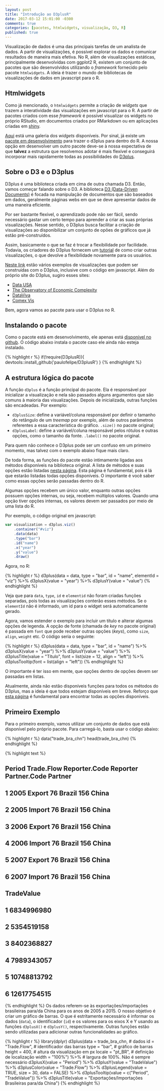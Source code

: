 ```yaml
---
layout: post
title: "Introdução ao D3plusR"
date: 2017-03-12 15:01:00 -0300
comments: true
categories: [pacotes, htmlwidgets, visualização, D3, R]
published: true
---
```

  
  


Visualização de dados é uma das principais tarefas de um analista de dados. A partir de visualizações, é possível explorar os dados e comunicar resultados de maneira mais efetiva. No R, além de visualizações estáticas, principalmente desenvolvidas com ggplot2 R, existem um conjunto de pacotes que são desenvolvidos utilizando o _framework_ fornecido pelo pacote `htmlwidgets`. A ideia é trazer o mundo de bibliotecas de visualizações de dados em javascript para o R.
<!-- More -->

## Htmlwidgets

Como já mencionado, o `htmlwidgets` permite a criação de _widgets_ que trazem a interatividade das visualizações em javascript para o R. A partir de pacotes criados com esse _framework_ é possível visualizar os widgets no próprio RStudio, em documentos criados por RMarkdown ou em aplicações criadas em [shiny](https://shiny.rstudio.com/). 

[Aqui](http://gallery.htmlwidgets.org/) está uma galeria dos _widgets_ disponíveis. Por sinal, já existe um [pacote em desenvolvimento](https://github.com/jpmarindiaz/d3plus) para trazer o d3plus para dentro do R. A nossa opção em desenvolver um outro pacote deve-se à nossa expectativa de que **talvez** a estrutura que resolvemos adotar é mais flexível e conseguirá incorporar mais rapidamente todas as possibilidades do [D3plus](https://d3plus.org/).

## Sobre o D3 e o D3plus

D3plus é uma biblioteca criada em cima de outra chamada D3. Então, vamos começar falando sobre o D3. A biblioteca [D3 (Data-Driven Documents)](https://d3js.org/) é focada na manipulação de documentos que são baseados em dados, geralmente páginas webs em que se deve apresentar dados de uma maneira eficiente.

Por ser bastante flexível, o aprendizado pode não ser fácil, sendo necessário gastar um certo tempo para aprender a criar as suas próprias visualizações. Nesse sentido, o D3plus busca facilitar a criação de visualizações ao disponibilizar um conjunto de opões de gráficos que já estão pré-construídos.

Assim, basicamente o que se faz é trocar a flexibilidade por facilidade. Todavia, os criadores do D3plus fornecem um [tutorial](https://d3plus.org/blog/advanced/2014/09/28/new-visualization-guide/) de como criar outras visualizações, o que devolve a flexibilidade novamente para os usuários.

[Neste link](https://d3plus.org/examples/) estão vários exemplos de visualizações que podem ser construídas com o D3plus, inclusive com o código em javascript. Além do próprio site do D3plus, sugiro esses sites: 

* [Data USA](https://datausa.io/)
* [The Observatory of Economic Complexity](http://atlas.media.mit.edu/en/)
* [DataViva](http://dataviva.info/)
* [Comex Vis](http://www.mdic.gov.br/comercio-exterior/estatisticas-de-comercio-exterior/comex-vis)

Bem, agora vamos ao pacote para usar o D3plus no R.

## Instalando o pacote

Como o pacote está em desenvolvimento, ele apenas está [disponível no github](https://github.com/paulofelipe/D3plusR). O código abaixo instala o pacote caso ele ainda não esteja instalado.


{% highlight r %}
if(!require(D3plusR)){
  devtools::install_github('paulofelipe/D3plusR')
}
{% endhighlight %}

## A estrutura lógica do pacote

A função `d3plus` é a função principal do pacote. Ela é responsável por inicializar a visualização e nela são passados alguns argumentos que são comuns à maioria das visualizações. Depois de inicializada, outras funções são encadeadas. Por exemplo:

* `d3plusSize`: define a variável/coluna responsável por definir o tamanho do retângulo de um _treemap_ por exemplo, além de outros parâmetros referentes a essa característica do gráfico. `.size()` no pacote original;
* `d3plusLabel`: define a variável/coluna responsável pelos rótulos e outras opções, como o tamanho da fonte. `.label()` no pacote original.

Para quem não conhece o D3plus pode ser um confuso em um primeiro momento, mas talvez com o exemplo abaixo fique mais claro.

De toda forma, as funções do pacote estão intimamente ligadas aos métodos disponíveis na biblioteca original. A lista de métodos e suas opções estão listadas [nesta página](https://github.com/alexandersimoes/d3plus/wiki/Visualizations). Esta página é fundamental, pois é lá que estarão listadas todas opções disponíveis. O importante é você saber como essas opções serão passadas dentro do R. 

Algumas opções recebem um único valor, enquanto outras opções possuem opções internas, ou seja, recebem múltiplos valores. Quando uma opção tiver opções internas, os valores devem ser passados por meio de uma lista do R. 

Por exemplo, o código original em javascript:

```js
var visualization = d3plus.viz()
    .container("#viz")
    .data(data)
    .type("bar")
    .id("name")
    .x("year")
    .y("value")
    .draw()
```

Agora, no R:


{% highlight r %}
d3plus(data = data,
       type = "bar",
       id = "name",
       elementId = "viz") %>% 
  d3plusX(value = "year") %>% 
  d3plusY(value = "value")
{% endhighlight %}

Veja que para `data`, `type`, `id` e `elementid` não foram criadas funções separadas, pois todas as visualizações conterão esses métodos. Se o `elementId` não é informado, um id para o widget será automaticamente gerado.

Agora, vamos estender o exemplo para incluir um título e alterar algumas opções de legenda. A opção de fonte (chamada de _key_ no pacote original) é passada em `font` que pode receber outras opções (_keys_), como `size`, `align`, `weight` etc.  O código seria o seguinte:


{% highlight r %}
d3plus(data = data,
       type = "bar",
       id = "name") %>% 
  d3plusX(value = "year") %>% 
  d3plusY(value = "value") %>% 
  d3plusTitle(value = "Título", font = list(size = 12, align = "left")) %>% 
  d3plusTooltip(font = list(align = "left"))
{% endhighlight %}

O importante é ter isso em mente, que opções dentro de opções devem ser passadas em listas.

Atualmente, ainda não estão disponíveis funções para todos os métodos do D3plus, mas a ideia é que todos estejam disponíveis em breve. Reforço que [esta página](https://github.com/alexandersimoes/d3plus/wiki/Visualizations) é fundamental para encontrar todas as opções disponíveis.

## Primeiro Exemplo

Para o primeiro exemplo, vamos utilizar um conjunto de dados que está disponível pelo próprio pacote. Para carregá-lo, basta usar o código abaixo:


{% highlight r %}
data("trade_bra_chn")
head(trade_bra_chn)
{% endhighlight %}



{% highlight text %}
##   Period Trade.Flow Reporter.Code Reporter Partner.Code Partner
## 1   2005     Export            76   Brazil          156   China
## 2   2005     Import            76   Brazil          156   China
## 3   2006     Export            76   Brazil          156   China
## 4   2006     Import            76   Brazil          156   China
## 5   2007     Export            76   Brazil          156   China
## 6   2007     Import            76   Brazil          156   China
##    TradeValue
## 1  6834996980
## 2  5354519158
## 3  8402368827
## 4  7989343057
## 5 10748813792
## 6 12617754515
{% endhighlight %}
Os dados referem-se às exportações/importações brasileiras para/da China para os anos de 2005 a 2015. O nosso objetivo é criar um gráfico de barras. O que é estritamente necessário é informar os dados (`data`), o identificador (`id`) e os valores para os eixos X e Y usando as funções `d3plusX()` e `d3plusY()`, respectivamente. Outras funções estão sendo utilizadas para adicionar outras funcionalidades ao gráfico.


{% highlight r %}
library(dplyr)
d3plus(data = trade_bra_chn, # dados
       id = "Trade.Flow", # identificador das barras
       type = "bar", # gráfico de barras
       height = 400, # altura da visualização em px
       locale = "pt_BR", # definição de localização
       width = "100%") %>% # largura de 100%. Não é sempre necessário 
  d3plusX(value = "Period") %>% 
  d3plusY(value = "TradeValue") %>% 
  d3plusColor(value = "Trade.Flow") %>% 
  d3plusLegend(value = TRUE, size = 30, data = FALSE) %>% 
  d3plusTooltip(value = c("Period", "TradeValue")) %>% 
  d3plusTitle(value = "Exportações/Importações Brasileiras para/da China")
{% endhighlight %}

<!--html_preserve--><div id="htmlwidget-3062063b7d951719aff1" style="width:100%;height:400px;" class="d3plus html-widget"></div>
<script type="application/json" data-for="htmlwidget-3062063b7d951719aff1">{"x":{"data":{"Period":["2005","2005","2006","2006","2007","2007","2008","2008","2009","2009","2010","2010","2011","2011","2012","2012","2013","2013","2014","2014","2015","2015"],"Trade.Flow":["Export","Import","Export","Import","Export","Import","Export","Import","Export","Import","Export","Import","Export","Import","Export","Import","Export","Import","Export","Import","Export","Import"],"Reporter.Code":[76,76,76,76,76,76,76,76,76,76,76,76,76,76,76,76,76,76,76,76,76,76],"Reporter":["Brazil","Brazil","Brazil","Brazil","Brazil","Brazil","Brazil","Brazil","Brazil","Brazil","Brazil","Brazil","Brazil","Brazil","Brazil","Brazil","Brazil","Brazil","Brazil","Brazil","Brazil","Brazil"],"Partner.Code":[156,156,156,156,156,156,156,156,156,156,156,156,156,156,156,156,156,156,156,156,156,156],"Partner":["China","China","China","China","China","China","China","China","China","China","China","China","China","China","China","China","China","China","China","China","China","China"],"TradeValue":[6834996980,5354519158,8402368827,7989343057,10748813792,12617754515,16403038989,20040022368,20190831368,15911144513,30752355631,25535684189,44314595336,32788424507,41227540253,34248497709,46026153046,37302150042,40616107929,37340607027,35607523612,30719405022]},"settings":{"type":"bar","id":["Trade.Flow"],"title":["function (main = NULL, sub = NULL, xlab = NULL, ylab = NULL, ","    line = NA, outer = FALSE, ...) ","{","    main <- as.graphicsAnnot(main)","    sub <- as.graphicsAnnot(sub)","    xlab <- as.graphicsAnnot(xlab)","    ylab <- as.graphicsAnnot(ylab)","    .External.graphics(C_title, main, sub, xlab, ylab, line, ","        outer, ...)","    invisible()","}"],"currency":"US$","number_text":["K","M","M","B","B"],"currency_var":null,"percent_var":null,"locale":"pt_BR","dictionary":{}},"d3plusAxisX":{"value":"Period"},"d3plusAxisY":{"value":"TradeValue"},"d3plusColor":{"value":"Trade.Flow"},"d3plusLegend":{"value":true,"size":30,"data":false},"d3plusTooltip":{"value":["Period","TradeValue"]},"d3plusTitle":{"value":"Exportações/Importações Brasileiras para/da China"}},"evals":[],"jsHooks":[]}</script><!--/html_preserve-->

Perceba que o D3plus automaticamente converte `30.000.000.000` para `30 B`. Para alterar esse comportamento, podemos usar o argumento `number_text` na função `d3plus()`. O usuário deve informar o texto para mil, milhão, milhões, bilhão e bilhões. Além disso, vamos informar o símbolo da moeda e qual variável é monetária:


{% highlight r %}
d3plus(data = trade_bra_chn, # dados
       id = "Trade.Flow", # identificador das barras
       type = "bar", # gráfico de barras
       height = 400, # altura da visualização em px
       locale = "pt_BR", # definição de localização
       width = "100%", # largura de 100%. Não é sempre necessário 
       currency = "US$",
       currency_var = "TradeValue",
       number_text = c("Mil", "Milhão", "Milhões", "Bilhão", "Bilhões")) %>% 
  d3plusX(value = "Period") %>% 
  d3plusY(value = "TradeValue") %>% 
  d3plusColor(value = "Trade.Flow") %>% 
  d3plusLegend(value = TRUE, size = 30, data = FALSE) %>% 
  d3plusTooltip(value = c("Period", "TradeValue")) %>% 
  d3plusTitle(value = "Exportações/Importações Brasileiras para/da China")
{% endhighlight %}

<!--html_preserve--><div id="htmlwidget-f8859a2c93d9d0a05066" style="width:100%;height:400px;" class="d3plus html-widget"></div>
<script type="application/json" data-for="htmlwidget-f8859a2c93d9d0a05066">{"x":{"data":{"Period":["2005","2005","2006","2006","2007","2007","2008","2008","2009","2009","2010","2010","2011","2011","2012","2012","2013","2013","2014","2014","2015","2015"],"Trade.Flow":["Export","Import","Export","Import","Export","Import","Export","Import","Export","Import","Export","Import","Export","Import","Export","Import","Export","Import","Export","Import","Export","Import"],"Reporter.Code":[76,76,76,76,76,76,76,76,76,76,76,76,76,76,76,76,76,76,76,76,76,76],"Reporter":["Brazil","Brazil","Brazil","Brazil","Brazil","Brazil","Brazil","Brazil","Brazil","Brazil","Brazil","Brazil","Brazil","Brazil","Brazil","Brazil","Brazil","Brazil","Brazil","Brazil","Brazil","Brazil"],"Partner.Code":[156,156,156,156,156,156,156,156,156,156,156,156,156,156,156,156,156,156,156,156,156,156],"Partner":["China","China","China","China","China","China","China","China","China","China","China","China","China","China","China","China","China","China","China","China","China","China"],"TradeValue":[6834996980,5354519158,8402368827,7989343057,10748813792,12617754515,16403038989,20040022368,20190831368,15911144513,30752355631,25535684189,44314595336,32788424507,41227540253,34248497709,46026153046,37302150042,40616107929,37340607027,35607523612,30719405022]},"settings":{"type":"bar","id":["Trade.Flow"],"title":["function (main = NULL, sub = NULL, xlab = NULL, ylab = NULL, ","    line = NA, outer = FALSE, ...) ","{","    main <- as.graphicsAnnot(main)","    sub <- as.graphicsAnnot(sub)","    xlab <- as.graphicsAnnot(xlab)","    ylab <- as.graphicsAnnot(ylab)","    .External.graphics(C_title, main, sub, xlab, ylab, line, ","        outer, ...)","    invisible()","}"],"currency":"US$","number_text":["Mil","Milhão","Milhões","Bilhão","Bilhões"],"currency_var":"TradeValue","percent_var":null,"locale":"pt_BR","dictionary":{}},"d3plusAxisX":{"value":"Period"},"d3plusAxisY":{"value":"TradeValue"},"d3plusColor":{"value":"Trade.Flow"},"d3plusLegend":{"value":true,"size":30,"data":false},"d3plusTooltip":{"value":["Period","TradeValue"]},"d3plusTitle":{"value":"Exportações/Importações Brasileiras para/da China"}},"evals":[],"jsHooks":[]}</script><!--/html_preserve-->


## Segundo Exemplo

No segundo exemplo, vamos criar um [_Tree Map_](https://pt.wikipedia.org/wiki/Treemapping) com os destinos das exportações brasileiras por continente e país (hierarquia) no ano de 2015. A profundidade (`d3plusDepth()`) inicial escolhida é continente, que é definida pelo valor `0`. A cor está definida pela região. Além disso, foi alterado o ordenamento da legenda para apresentar primeiro os continentes de "maior tamanho".


{% highlight r %}
data("bra_exp_2015") # dados

d3plus(data = bra_exp_2015,
       type = "tree_map",
       id = c("region", "Partner"),
       width = "100%",
       height = 400) %>% 
  d3plusSize(value = "Trade.Value..US..") %>% 
  d3plusLegend(value = TRUE, order = list(sort = "desc", value = "size")) %>% 
  d3plusColor("region") %>% 
  d3plusDepth(0) %>% 
  d3plusLabels(valign = "top")
{% endhighlight %}

<!--html_preserve--><div id="htmlwidget-ed8ae57f630f397e76cf" style="width:100%;height:400px;" class="d3plus html-widget"></div>
<script type="application/json" data-for="htmlwidget-ed8ae57f630f397e76cf">{"x":{"data":{"Classification":["H4","H4","H4","H4","H4","H4","H4","H4","H4","H4","H4","H4","H4","H4","H4","H4","H4","H4","H4","H4","H4","H4","H4","H4","H4","H4","H4","H4","H4","H4","H4","H4","H4","H4","H4","H4","H4","H4","H4","H4","H4","H4","H4","H4","H4","H4","H4","H4","H4","H4","H4","H4","H4","H4","H4","H4","H4","H4","H4","H4","H4","H4","H4","H4","H4","H4","H4","H4","H4","H4","H4","H4","H4","H4","H4","H4","H4","H4","H4","H4","H4","H4","H4","H4","H4","H4","H4","H4","H4","H4","H4","H4","H4","H4","H4","H4","H4","H4","H4","H4","H4","H4","H4","H4","H4","H4","H4","H4","H4","H4","H4","H4","H4","H4","H4","H4","H4","H4","H4","H4","H4","H4","H4","H4","H4","H4","H4","H4","H4","H4","H4","H4","H4","H4","H4","H4","H4","H4","H4","H4","H4","H4","H4","H4","H4","H4","H4","H4","H4","H4","H4","H4","H4","H4","H4","H4","H4","H4","H4","H4","H4","H4","H4","H4","H4","H4","H4","H4","H4","H4","H4","H4","H4","H4","H4","H4","H4","H4","H4","H4","H4","H4","H4","H4","H4","H4","H4","H4","H4","H4","H4","H4","H4","H4","H4","H4","H4","H4","H4","H4","H4","H4","H4","H4","H4","H4","H4","H4","H4","H4","H4","H4","H4"],"Year":[2015,2015,2015,2015,2015,2015,2015,2015,2015,2015,2015,2015,2015,2015,2015,2015,2015,2015,2015,2015,2015,2015,2015,2015,2015,2015,2015,2015,2015,2015,2015,2015,2015,2015,2015,2015,2015,2015,2015,2015,2015,2015,2015,2015,2015,2015,2015,2015,2015,2015,2015,2015,2015,2015,2015,2015,2015,2015,2015,2015,2015,2015,2015,2015,2015,2015,2015,2015,2015,2015,2015,2015,2015,2015,2015,2015,2015,2015,2015,2015,2015,2015,2015,2015,2015,2015,2015,2015,2015,2015,2015,2015,2015,2015,2015,2015,2015,2015,2015,2015,2015,2015,2015,2015,2015,2015,2015,2015,2015,2015,2015,2015,2015,2015,2015,2015,2015,2015,2015,2015,2015,2015,2015,2015,2015,2015,2015,2015,2015,2015,2015,2015,2015,2015,2015,2015,2015,2015,2015,2015,2015,2015,2015,2015,2015,2015,2015,2015,2015,2015,2015,2015,2015,2015,2015,2015,2015,2015,2015,2015,2015,2015,2015,2015,2015,2015,2015,2015,2015,2015,2015,2015,2015,2015,2015,2015,2015,2015,2015,2015,2015,2015,2015,2015,2015,2015,2015,2015,2015,2015,2015,2015,2015,2015,2015,2015,2015,2015,2015,2015,2015,2015,2015,2015,2015,2015,2015,2015,2015,2015,2015,2015,2015],"Period":[2015,2015,2015,2015,2015,2015,2015,2015,2015,2015,2015,2015,2015,2015,2015,2015,2015,2015,2015,2015,2015,2015,2015,2015,2015,2015,2015,2015,2015,2015,2015,2015,2015,2015,2015,2015,2015,2015,2015,2015,2015,2015,2015,2015,2015,2015,2015,2015,2015,2015,2015,2015,2015,2015,2015,2015,2015,2015,2015,2015,2015,2015,2015,2015,2015,2015,2015,2015,2015,2015,2015,2015,2015,2015,2015,2015,2015,2015,2015,2015,2015,2015,2015,2015,2015,2015,2015,2015,2015,2015,2015,2015,2015,2015,2015,2015,2015,2015,2015,2015,2015,2015,2015,2015,2015,2015,2015,2015,2015,2015,2015,2015,2015,2015,2015,2015,2015,2015,2015,2015,2015,2015,2015,2015,2015,2015,2015,2015,2015,2015,2015,2015,2015,2015,2015,2015,2015,2015,2015,2015,2015,2015,2015,2015,2015,2015,2015,2015,2015,2015,2015,2015,2015,2015,2015,2015,2015,2015,2015,2015,2015,2015,2015,2015,2015,2015,2015,2015,2015,2015,2015,2015,2015,2015,2015,2015,2015,2015,2015,2015,2015,2015,2015,2015,2015,2015,2015,2015,2015,2015,2015,2015,2015,2015,2015,2015,2015,2015,2015,2015,2015,2015,2015,2015,2015,2015,2015,2015,2015,2015,2015,2015,2015],"Period.Desc.":[2015,2015,2015,2015,2015,2015,2015,2015,2015,2015,2015,2015,2015,2015,2015,2015,2015,2015,2015,2015,2015,2015,2015,2015,2015,2015,2015,2015,2015,2015,2015,2015,2015,2015,2015,2015,2015,2015,2015,2015,2015,2015,2015,2015,2015,2015,2015,2015,2015,2015,2015,2015,2015,2015,2015,2015,2015,2015,2015,2015,2015,2015,2015,2015,2015,2015,2015,2015,2015,2015,2015,2015,2015,2015,2015,2015,2015,2015,2015,2015,2015,2015,2015,2015,2015,2015,2015,2015,2015,2015,2015,2015,2015,2015,2015,2015,2015,2015,2015,2015,2015,2015,2015,2015,2015,2015,2015,2015,2015,2015,2015,2015,2015,2015,2015,2015,2015,2015,2015,2015,2015,2015,2015,2015,2015,2015,2015,2015,2015,2015,2015,2015,2015,2015,2015,2015,2015,2015,2015,2015,2015,2015,2015,2015,2015,2015,2015,2015,2015,2015,2015,2015,2015,2015,2015,2015,2015,2015,2015,2015,2015,2015,2015,2015,2015,2015,2015,2015,2015,2015,2015,2015,2015,2015,2015,2015,2015,2015,2015,2015,2015,2015,2015,2015,2015,2015,2015,2015,2015,2015,2015,2015,2015,2015,2015,2015,2015,2015,2015,2015,2015,2015,2015,2015,2015,2015,2015,2015,2015,2015,2015,2015,2015],"Aggregate.Level":[0,0,0,0,0,0,0,0,0,0,0,0,0,0,0,0,0,0,0,0,0,0,0,0,0,0,0,0,0,0,0,0,0,0,0,0,0,0,0,0,0,0,0,0,0,0,0,0,0,0,0,0,0,0,0,0,0,0,0,0,0,0,0,0,0,0,0,0,0,0,0,0,0,0,0,0,0,0,0,0,0,0,0,0,0,0,0,0,0,0,0,0,0,0,0,0,0,0,0,0,0,0,0,0,0,0,0,0,0,0,0,0,0,0,0,0,0,0,0,0,0,0,0,0,0,0,0,0,0,0,0,0,0,0,0,0,0,0,0,0,0,0,0,0,0,0,0,0,0,0,0,0,0,0,0,0,0,0,0,0,0,0,0,0,0,0,0,0,0,0,0,0,0,0,0,0,0,0,0,0,0,0,0,0,0,0,0,0,0,0,0,0,0,0,0,0,0,0,0,0,0,0,0,0,0,0,0,0,0,0,0,0,0],"Is.Leaf.Code":[0,0,0,0,0,0,0,0,0,0,0,0,0,0,0,0,0,0,0,0,0,0,0,0,0,0,0,0,0,0,0,0,0,0,0,0,0,0,0,0,0,0,0,0,0,0,0,0,0,0,0,0,0,0,0,0,0,0,0,0,0,0,0,0,0,0,0,0,0,0,0,0,0,0,0,0,0,0,0,0,0,0,0,0,0,0,0,0,0,0,0,0,0,0,0,0,0,0,0,0,0,0,0,0,0,0,0,0,0,0,0,0,0,0,0,0,0,0,0,0,0,0,0,0,0,0,0,0,0,0,0,0,0,0,0,0,0,0,0,0,0,0,0,0,0,0,0,0,0,0,0,0,0,0,0,0,0,0,0,0,0,0,0,0,0,0,0,0,0,0,0,0,0,0,0,0,0,0,0,0,0,0,0,0,0,0,0,0,0,0,0,0,0,0,0,0,0,0,0,0,0,0,0,0,0,0,0,0,0,0,0,0,0],"Trade.Flow.Code":[2,2,2,2,2,2,2,2,2,2,2,2,2,2,2,2,2,2,2,2,2,2,2,2,2,2,2,2,2,2,2,2,2,2,2,2,2,2,2,2,2,2,2,2,2,2,2,2,2,2,2,2,2,2,2,2,2,2,2,2,2,2,2,2,2,2,2,2,2,2,2,2,2,2,2,2,2,2,2,2,2,2,2,2,2,2,2,2,2,2,2,2,2,2,2,2,2,2,2,2,2,2,2,2,2,2,2,2,2,2,2,2,2,2,2,2,2,2,2,2,2,2,2,2,2,2,2,2,2,2,2,2,2,2,2,2,2,2,2,2,2,2,2,2,2,2,2,2,2,2,2,2,2,2,2,2,2,2,2,2,2,2,2,2,2,2,2,2,2,2,2,2,2,2,2,2,2,2,2,2,2,2,2,2,2,2,2,2,2,2,2,2,2,2,2,2,2,2,2,2,2,2,2,2,2,2,2,2,2,2,2,2,2],"Trade.Flow":["Export","Export","Export","Export","Export","Export","Export","Export","Export","Export","Export","Export","Export","Export","Export","Export","Export","Export","Export","Export","Export","Export","Export","Export","Export","Export","Export","Export","Export","Export","Export","Export","Export","Export","Export","Export","Export","Export","Export","Export","Export","Export","Export","Export","Export","Export","Export","Export","Export","Export","Export","Export","Export","Export","Export","Export","Export","Export","Export","Export","Export","Export","Export","Export","Export","Export","Export","Export","Export","Export","Export","Export","Export","Export","Export","Export","Export","Export","Export","Export","Export","Export","Export","Export","Export","Export","Export","Export","Export","Export","Export","Export","Export","Export","Export","Export","Export","Export","Export","Export","Export","Export","Export","Export","Export","Export","Export","Export","Export","Export","Export","Export","Export","Export","Export","Export","Export","Export","Export","Export","Export","Export","Export","Export","Export","Export","Export","Export","Export","Export","Export","Export","Export","Export","Export","Export","Export","Export","Export","Export","Export","Export","Export","Export","Export","Export","Export","Export","Export","Export","Export","Export","Export","Export","Export","Export","Export","Export","Export","Export","Export","Export","Export","Export","Export","Export","Export","Export","Export","Export","Export","Export","Export","Export","Export","Export","Export","Export","Export","Export","Export","Export","Export","Export","Export","Export","Export","Export","Export","Export","Export","Export","Export","Export","Export","Export","Export","Export","Export","Export","Export","Export","Export","Export","Export","Export","Export","Export","Export","Export","Export","Export","Export"],"Reporter.Code":[76,76,76,76,76,76,76,76,76,76,76,76,76,76,76,76,76,76,76,76,76,76,76,76,76,76,76,76,76,76,76,76,76,76,76,76,76,76,76,76,76,76,76,76,76,76,76,76,76,76,76,76,76,76,76,76,76,76,76,76,76,76,76,76,76,76,76,76,76,76,76,76,76,76,76,76,76,76,76,76,76,76,76,76,76,76,76,76,76,76,76,76,76,76,76,76,76,76,76,76,76,76,76,76,76,76,76,76,76,76,76,76,76,76,76,76,76,76,76,76,76,76,76,76,76,76,76,76,76,76,76,76,76,76,76,76,76,76,76,76,76,76,76,76,76,76,76,76,76,76,76,76,76,76,76,76,76,76,76,76,76,76,76,76,76,76,76,76,76,76,76,76,76,76,76,76,76,76,76,76,76,76,76,76,76,76,76,76,76,76,76,76,76,76,76,76,76,76,76,76,76,76,76,76,76,76,76,76,76,76,76,76,76],"Reporter":["Brazil","Brazil","Brazil","Brazil","Brazil","Brazil","Brazil","Brazil","Brazil","Brazil","Brazil","Brazil","Brazil","Brazil","Brazil","Brazil","Brazil","Brazil","Brazil","Brazil","Brazil","Brazil","Brazil","Brazil","Brazil","Brazil","Brazil","Brazil","Brazil","Brazil","Brazil","Brazil","Brazil","Brazil","Brazil","Brazil","Brazil","Brazil","Brazil","Brazil","Brazil","Brazil","Brazil","Brazil","Brazil","Brazil","Brazil","Brazil","Brazil","Brazil","Brazil","Brazil","Brazil","Brazil","Brazil","Brazil","Brazil","Brazil","Brazil","Brazil","Brazil","Brazil","Brazil","Brazil","Brazil","Brazil","Brazil","Brazil","Brazil","Brazil","Brazil","Brazil","Brazil","Brazil","Brazil","Brazil","Brazil","Brazil","Brazil","Brazil","Brazil","Brazil","Brazil","Brazil","Brazil","Brazil","Brazil","Brazil","Brazil","Brazil","Brazil","Brazil","Brazil","Brazil","Brazil","Brazil","Brazil","Brazil","Brazil","Brazil","Brazil","Brazil","Brazil","Brazil","Brazil","Brazil","Brazil","Brazil","Brazil","Brazil","Brazil","Brazil","Brazil","Brazil","Brazil","Brazil","Brazil","Brazil","Brazil","Brazil","Brazil","Brazil","Brazil","Brazil","Brazil","Brazil","Brazil","Brazil","Brazil","Brazil","Brazil","Brazil","Brazil","Brazil","Brazil","Brazil","Brazil","Brazil","Brazil","Brazil","Brazil","Brazil","Brazil","Brazil","Brazil","Brazil","Brazil","Brazil","Brazil","Brazil","Brazil","Brazil","Brazil","Brazil","Brazil","Brazil","Brazil","Brazil","Brazil","Brazil","Brazil","Brazil","Brazil","Brazil","Brazil","Brazil","Brazil","Brazil","Brazil","Brazil","Brazil","Brazil","Brazil","Brazil","Brazil","Brazil","Brazil","Brazil","Brazil","Brazil","Brazil","Brazil","Brazil","Brazil","Brazil","Brazil","Brazil","Brazil","Brazil","Brazil","Brazil","Brazil","Brazil","Brazil","Brazil","Brazil","Brazil","Brazil","Brazil","Brazil","Brazil","Brazil","Brazil","Brazil","Brazil","Brazil","Brazil","Brazil","Brazil","Brazil","Brazil","Brazil","Brazil"],"Reporter.ISO":["BRA","BRA","BRA","BRA","BRA","BRA","BRA","BRA","BRA","BRA","BRA","BRA","BRA","BRA","BRA","BRA","BRA","BRA","BRA","BRA","BRA","BRA","BRA","BRA","BRA","BRA","BRA","BRA","BRA","BRA","BRA","BRA","BRA","BRA","BRA","BRA","BRA","BRA","BRA","BRA","BRA","BRA","BRA","BRA","BRA","BRA","BRA","BRA","BRA","BRA","BRA","BRA","BRA","BRA","BRA","BRA","BRA","BRA","BRA","BRA","BRA","BRA","BRA","BRA","BRA","BRA","BRA","BRA","BRA","BRA","BRA","BRA","BRA","BRA","BRA","BRA","BRA","BRA","BRA","BRA","BRA","BRA","BRA","BRA","BRA","BRA","BRA","BRA","BRA","BRA","BRA","BRA","BRA","BRA","BRA","BRA","BRA","BRA","BRA","BRA","BRA","BRA","BRA","BRA","BRA","BRA","BRA","BRA","BRA","BRA","BRA","BRA","BRA","BRA","BRA","BRA","BRA","BRA","BRA","BRA","BRA","BRA","BRA","BRA","BRA","BRA","BRA","BRA","BRA","BRA","BRA","BRA","BRA","BRA","BRA","BRA","BRA","BRA","BRA","BRA","BRA","BRA","BRA","BRA","BRA","BRA","BRA","BRA","BRA","BRA","BRA","BRA","BRA","BRA","BRA","BRA","BRA","BRA","BRA","BRA","BRA","BRA","BRA","BRA","BRA","BRA","BRA","BRA","BRA","BRA","BRA","BRA","BRA","BRA","BRA","BRA","BRA","BRA","BRA","BRA","BRA","BRA","BRA","BRA","BRA","BRA","BRA","BRA","BRA","BRA","BRA","BRA","BRA","BRA","BRA","BRA","BRA","BRA","BRA","BRA","BRA","BRA","BRA","BRA","BRA","BRA","BRA","BRA","BRA","BRA","BRA","BRA","BRA"],"Partner.Code":[4,8,12,16,20,24,28,31,32,36,40,44,48,50,51,52,56,60,64,68,70,72,84,90,92,96,100,104,108,112,116,120,124,132,136,140,144,148,152,156,170,174,178,180,184,188,191,192,196,203,204,208,212,214,218,222,226,231,232,233,234,238,242,246,251,258,262,266,268,270,275,276,288,292,296,300,304,308,316,320,324,328,332,340,344,348,352,360,364,368,372,376,381,384,388,392,398,400,404,408,410,414,417,418,422,426,428,430,434,440,442,446,450,454,458,462,466,470,478,480,484,496,498,499,500,504,508,512,516,524,528,531,533,534,540,548,554,558,562,566,570,579,580,583,584,586,591,598,600,604,608,612,616,620,624,626,634,642,643,646,652,654,659,660,662,670,674,678,682,686,688,690,694,699,702,703,704,705,706,710,716,724,728,729,740,748,752,757,760,762,764,768,776,780,784,788,792,795,796,800,804,807,818,826,834,842,854,858,860,862,882,887,894],"Partner":["Afghanistan","Albania","Algeria","American Samoa","Andorra","Angola","Antigua and Barbuda","Azerbaijan","Argentina","Australia","Austria","Bahamas","Bahrain","Bangladesh","Armenia","Barbados","Belgium","Bermuda","Bhutan","Bolivia (Plurinational State of)","Bosnia Herzegovina","Botswana","Belize","Solomon Isds","Br. Virgin Isds","Brunei Darussalam","Bulgaria","Myanmar","Burundi","Belarus","Cambodia","Cameroon","Canada","Cabo Verde","Cayman Isds","Central African Rep.","Sri Lanka","Chad","Chile","China","Colombia","Comoros","Congo","Dem. Rep. of the Congo","Cook Isds","Costa Rica","Croatia","Cuba","Cyprus","Czechia","Benin","Denmark","Dominica","Dominican Rep.","Ecuador","El Salvador","Equatorial Guinea","Ethiopia","Eritrea","Estonia","Faeroe Isds","Falkland Isds (Malvinas)","Fiji","Finland","France","French Polynesia","Djibouti","Gabon","Georgia","Gambia","State of Palestine","Germany","Ghana","Gibraltar","Kiribati","Greece","Greenland","Grenada","Guam","Guatemala","Guinea","Guyana","Haiti","Honduras","China, Hong Kong SAR","Hungary","Iceland","Indonesia","Iran","Iraq","Ireland","Israel","Italy","Côte d'Ivoire","Jamaica","Japan","Kazakhstan","Jordan","Kenya","Dem. People's Rep. of Korea","Rep. of Korea","Kuwait","Kyrgyzstan","Lao People's Dem. Rep.","Lebanon","Lesotho","Latvia","Liberia","Libya","Lithuania","Luxembourg","China, Macao SAR","Madagascar","Malawi","Malaysia","Maldives","Mali","Malta","Mauritania","Mauritius","Mexico","Mongolia","Rep. of Moldova","Montenegro","Montserrat","Morocco","Mozambique","Oman","Namibia","Nepal","Netherlands","Curaçao","Aruba","Saint Maarten","New Caledonia","Vanuatu","New Zealand","Nicaragua","Niger","Nigeria","Niue","Norway","N. Mariana Isds","FS Micronesia","Marshall Isds","Pakistan","Panama","Papua New Guinea","Paraguay","Peru","Philippines","Pitcairn","Poland","Portugal","Guinea-Bissau","Timor-Leste","Qatar","Romania","Russian Federation","Rwanda","Saint Barthélemy","Saint Helena","Saint Kitts and Nevis","Anguilla","Saint Lucia","Saint Vincent and the Grenadines","San Marino","Sao Tome and Principe","Saudi Arabia","Senegal","Serbia","Seychelles","Sierra Leone","India","Singapore","Slovakia","Viet Nam","Slovenia","Somalia","South Africa","Zimbabwe","Spain","South Sudan","Sudan","Suriname","Swaziland","Sweden","Switzerland","Syria","Tajikistan","Thailand","Togo","Tonga","Trinidad and Tobago","United Arab Emirates","Tunisia","Turkey","Turkmenistan","Turks and Caicos Isds","Uganda","Ukraine","TFYR of Macedonia","Egypt","United Kingdom","United Rep. of Tanzania","USA","Burkina Faso","Uruguay","Uzbekistan","Venezuela","Samoa","Yemen","Zambia"],"Partner.ISO":["AFG","ALB","DZA","ASM","AND","AGO","ATG","AZE","ARG","AUS","AUT","BHS","BHR","BGD","ARM","BRB","BEL","BMU","BTN","BOL","BIH","BWA","BLZ","SLB","VGB","BRN","BGR","MMR","BDI","BLR","KHM","CMR","CAN","CPV","CYM","CAF","LKA","TCD","CHL","CHN","COL","COM","COG","COD","COK","CRI","HRV","CUB","CYP","CZE","BEN","DNK","DMA","DOM","ECU","SLV","GNQ","ETH","ERI","EST","FRO","FLK","FJI","FIN","FRA","PYF","DJI","GAB","GEO","GMB","PSE","DEU","GHA","GIB","KIR","GRC","GRL","GRD","GUM","GTM","GIN","GUY","HTI","HND","HKG","HUN","ISL","IDN","IRN","IRQ","IRL","ISR","ITA","CIV","JAM","JPN","KAZ","JOR","KEN","PRK","KOR","KWT","KGZ","LAO","LBN","LSO","LVA","LBR","LBY","LTU","LUX","MAC","MDG","MWI","MYS","MDV","MLI","MLT","MRT","MUS","MEX","MNG","MDA","MNE","MSR","MAR","MOZ","OMN","NAM","NPL","NLD","CUW","ABW","SXM","NCL","VUT","NZL","NIC","NER","NGA","NIU","NOR","MNP","FSM","MHL","PAK","PAN","PNG","PRY","PER","PHL","PCN","POL","PRT","GNB","TLS","QAT","ROU","RUS","RWA","BLM","SHN","KNA","AIA","LCA","VCT","SMR","STP","SAU","SEN","SRB","SYC","SLE","IND","SGP","SVK","VNM","SVN","SOM","ZAF","ZWE","ESP","SSD","SDN","SUR","SWZ","SWE","CHE","SYR","TJK","THA","TGO","TON","TTO","ARE","TUN","TUR","TKM","TCA","UGA","UKR","MKD","EGY","GBR","TZA","USA","BFA","URY","UZB","VEN","WSM","YEM","ZMB"],"X2nd.Partner.Code":[null,null,null,null,null,null,null,null,null,null,null,null,null,null,null,null,null,null,null,null,null,null,null,null,null,null,null,null,null,null,null,null,null,null,null,null,null,null,null,null,null,null,null,null,null,null,null,null,null,null,null,null,null,null,null,null,null,null,null,null,null,null,null,null,null,null,null,null,null,null,null,null,null,null,null,null,null,null,null,null,null,null,null,null,null,null,null,null,null,null,null,null,null,null,null,null,null,null,null,null,null,null,null,null,null,null,null,null,null,null,null,null,null,null,null,null,null,null,null,null,null,null,null,null,null,null,null,null,null,null,null,null,null,null,null,null,null,null,null,null,null,null,null,null,null,null,null,null,null,null,null,null,null,null,null,null,null,null,null,null,null,null,null,null,null,null,null,null,null,null,null,null,null,null,null,null,null,null,null,null,null,null,null,null,null,null,null,null,null,null,null,null,null,null,null,null,null,null,null,null,null,null,null,null,null,null,null,null,null,null,null,null,null],"X2nd.Partner":[null,null,null,null,null,null,null,null,null,null,null,null,null,null,null,null,null,null,null,null,null,null,null,null,null,null,null,null,null,null,null,null,null,null,null,null,null,null,null,null,null,null,null,null,null,null,null,null,null,null,null,null,null,null,null,null,null,null,null,null,null,null,null,null,null,null,null,null,null,null,null,null,null,null,null,null,null,null,null,null,null,null,null,null,null,null,null,null,null,null,null,null,null,null,null,null,null,null,null,null,null,null,null,null,null,null,null,null,null,null,null,null,null,null,null,null,null,null,null,null,null,null,null,null,null,null,null,null,null,null,null,null,null,null,null,null,null,null,null,null,null,null,null,null,null,null,null,null,null,null,null,null,null,null,null,null,null,null,null,null,null,null,null,null,null,null,null,null,null,null,null,null,null,null,null,null,null,null,null,null,null,null,null,null,null,null,null,null,null,null,null,null,null,null,null,null,null,null,null,null,null,null,null,null,null,null,null,null,null,null,null,null,null],"X2nd.Partner.ISO":[null,null,null,null,null,null,null,null,null,null,null,null,null,null,null,null,null,null,null,null,null,null,null,null,null,null,null,null,null,null,null,null,null,null,null,null,null,null,null,null,null,null,null,null,null,null,null,null,null,null,null,null,null,null,null,null,null,null,null,null,null,null,null,null,null,null,null,null,null,null,null,null,null,null,null,null,null,null,null,null,null,null,null,null,null,null,null,null,null,null,null,null,null,null,null,null,null,null,null,null,null,null,null,null,null,null,null,null,null,null,null,null,null,null,null,null,null,null,null,null,null,null,null,null,null,null,null,null,null,null,null,null,null,null,null,null,null,null,null,null,null,null,null,null,null,null,null,null,null,null,null,null,null,null,null,null,null,null,null,null,null,null,null,null,null,null,null,null,null,null,null,null,null,null,null,null,null,null,null,null,null,null,null,null,null,null,null,null,null,null,null,null,null,null,null,null,null,null,null,null,null,null,null,null,null,null,null,null,null,null,null,null,null],"Customs.Proc..Code":[null,null,null,null,null,null,null,null,null,null,null,null,null,null,null,null,null,null,null,null,null,null,null,null,null,null,null,null,null,null,null,null,null,null,null,null,null,null,null,null,null,null,null,null,null,null,null,null,null,null,null,null,null,null,null,null,null,null,null,null,null,null,null,null,null,null,null,null,null,null,null,null,null,null,null,null,null,null,null,null,null,null,null,null,null,null,null,null,null,null,null,null,null,null,null,null,null,null,null,null,null,null,null,null,null,null,null,null,null,null,null,null,null,null,null,null,null,null,null,null,null,null,null,null,null,null,null,null,null,null,null,null,null,null,null,null,null,null,null,null,null,null,null,null,null,null,null,null,null,null,null,null,null,null,null,null,null,null,null,null,null,null,null,null,null,null,null,null,null,null,null,null,null,null,null,null,null,null,null,null,null,null,null,null,null,null,null,null,null,null,null,null,null,null,null,null,null,null,null,null,null,null,null,null,null,null,null,null,null,null,null,null,null],"Customs":[null,null,null,null,null,null,null,null,null,null,null,null,null,null,null,null,null,null,null,null,null,null,null,null,null,null,null,null,null,null,null,null,null,null,null,null,null,null,null,null,null,null,null,null,null,null,null,null,null,null,null,null,null,null,null,null,null,null,null,null,null,null,null,null,null,null,null,null,null,null,null,null,null,null,null,null,null,null,null,null,null,null,null,null,null,null,null,null,null,null,null,null,null,null,null,null,null,null,null,null,null,null,null,null,null,null,null,null,null,null,null,null,null,null,null,null,null,null,null,null,null,null,null,null,null,null,null,null,null,null,null,null,null,null,null,null,null,null,null,null,null,null,null,null,null,null,null,null,null,null,null,null,null,null,null,null,null,null,null,null,null,null,null,null,null,null,null,null,null,null,null,null,null,null,null,null,null,null,null,null,null,null,null,null,null,null,null,null,null,null,null,null,null,null,null,null,null,null,null,null,null,null,null,null,null,null,null,null,null,null,null,null,null],"Mode.of.Transport.Code":[null,null,null,null,null,null,null,null,null,null,null,null,null,null,null,null,null,null,null,null,null,null,null,null,null,null,null,null,null,null,null,null,null,null,null,null,null,null,null,null,null,null,null,null,null,null,null,null,null,null,null,null,null,null,null,null,null,null,null,null,null,null,null,null,null,null,null,null,null,null,null,null,null,null,null,null,null,null,null,null,null,null,null,null,null,null,null,null,null,null,null,null,null,null,null,null,null,null,null,null,null,null,null,null,null,null,null,null,null,null,null,null,null,null,null,null,null,null,null,null,null,null,null,null,null,null,null,null,null,null,null,null,null,null,null,null,null,null,null,null,null,null,null,null,null,null,null,null,null,null,null,null,null,null,null,null,null,null,null,null,null,null,null,null,null,null,null,null,null,null,null,null,null,null,null,null,null,null,null,null,null,null,null,null,null,null,null,null,null,null,null,null,null,null,null,null,null,null,null,null,null,null,null,null,null,null,null,null,null,null,null,null,null],"Mode.of.Transport":[null,null,null,null,null,null,null,null,null,null,null,null,null,null,null,null,null,null,null,null,null,null,null,null,null,null,null,null,null,null,null,null,null,null,null,null,null,null,null,null,null,null,null,null,null,null,null,null,null,null,null,null,null,null,null,null,null,null,null,null,null,null,null,null,null,null,null,null,null,null,null,null,null,null,null,null,null,null,null,null,null,null,null,null,null,null,null,null,null,null,null,null,null,null,null,null,null,null,null,null,null,null,null,null,null,null,null,null,null,null,null,null,null,null,null,null,null,null,null,null,null,null,null,null,null,null,null,null,null,null,null,null,null,null,null,null,null,null,null,null,null,null,null,null,null,null,null,null,null,null,null,null,null,null,null,null,null,null,null,null,null,null,null,null,null,null,null,null,null,null,null,null,null,null,null,null,null,null,null,null,null,null,null,null,null,null,null,null,null,null,null,null,null,null,null,null,null,null,null,null,null,null,null,null,null,null,null,null,null,null,null,null,null],"Commodity.Code":["TOTAL","TOTAL","TOTAL","TOTAL","TOTAL","TOTAL","TOTAL","TOTAL","TOTAL","TOTAL","TOTAL","TOTAL","TOTAL","TOTAL","TOTAL","TOTAL","TOTAL","TOTAL","TOTAL","TOTAL","TOTAL","TOTAL","TOTAL","TOTAL","TOTAL","TOTAL","TOTAL","TOTAL","TOTAL","TOTAL","TOTAL","TOTAL","TOTAL","TOTAL","TOTAL","TOTAL","TOTAL","TOTAL","TOTAL","TOTAL","TOTAL","TOTAL","TOTAL","TOTAL","TOTAL","TOTAL","TOTAL","TOTAL","TOTAL","TOTAL","TOTAL","TOTAL","TOTAL","TOTAL","TOTAL","TOTAL","TOTAL","TOTAL","TOTAL","TOTAL","TOTAL","TOTAL","TOTAL","TOTAL","TOTAL","TOTAL","TOTAL","TOTAL","TOTAL","TOTAL","TOTAL","TOTAL","TOTAL","TOTAL","TOTAL","TOTAL","TOTAL","TOTAL","TOTAL","TOTAL","TOTAL","TOTAL","TOTAL","TOTAL","TOTAL","TOTAL","TOTAL","TOTAL","TOTAL","TOTAL","TOTAL","TOTAL","TOTAL","TOTAL","TOTAL","TOTAL","TOTAL","TOTAL","TOTAL","TOTAL","TOTAL","TOTAL","TOTAL","TOTAL","TOTAL","TOTAL","TOTAL","TOTAL","TOTAL","TOTAL","TOTAL","TOTAL","TOTAL","TOTAL","TOTAL","TOTAL","TOTAL","TOTAL","TOTAL","TOTAL","TOTAL","TOTAL","TOTAL","TOTAL","TOTAL","TOTAL","TOTAL","TOTAL","TOTAL","TOTAL","TOTAL","TOTAL","TOTAL","TOTAL","TOTAL","TOTAL","TOTAL","TOTAL","TOTAL","TOTAL","TOTAL","TOTAL","TOTAL","TOTAL","TOTAL","TOTAL","TOTAL","TOTAL","TOTAL","TOTAL","TOTAL","TOTAL","TOTAL","TOTAL","TOTAL","TOTAL","TOTAL","TOTAL","TOTAL","TOTAL","TOTAL","TOTAL","TOTAL","TOTAL","TOTAL","TOTAL","TOTAL","TOTAL","TOTAL","TOTAL","TOTAL","TOTAL","TOTAL","TOTAL","TOTAL","TOTAL","TOTAL","TOTAL","TOTAL","TOTAL","TOTAL","TOTAL","TOTAL","TOTAL","TOTAL","TOTAL","TOTAL","TOTAL","TOTAL","TOTAL","TOTAL","TOTAL","TOTAL","TOTAL","TOTAL","TOTAL","TOTAL","TOTAL","TOTAL","TOTAL","TOTAL","TOTAL","TOTAL","TOTAL","TOTAL","TOTAL","TOTAL","TOTAL","TOTAL","TOTAL","TOTAL","TOTAL","TOTAL"],"Commodity":["All Commodities","All Commodities","All Commodities","All Commodities","All Commodities","All Commodities","All Commodities","All Commodities","All Commodities","All Commodities","All Commodities","All Commodities","All Commodities","All Commodities","All Commodities","All Commodities","All Commodities","All Commodities","All Commodities","All Commodities","All Commodities","All Commodities","All Commodities","All Commodities","All Commodities","All Commodities","All Commodities","All Commodities","All Commodities","All Commodities","All Commodities","All Commodities","All Commodities","All Commodities","All Commodities","All Commodities","All Commodities","All Commodities","All Commodities","All Commodities","All Commodities","All Commodities","All Commodities","All Commodities","All Commodities","All Commodities","All Commodities","All Commodities","All Commodities","All Commodities","All Commodities","All Commodities","All Commodities","All Commodities","All Commodities","All Commodities","All Commodities","All Commodities","All Commodities","All Commodities","All Commodities","All Commodities","All Commodities","All Commodities","All Commodities","All Commodities","All Commodities","All Commodities","All Commodities","All Commodities","All Commodities","All Commodities","All Commodities","All Commodities","All Commodities","All Commodities","All Commodities","All Commodities","All Commodities","All Commodities","All Commodities","All Commodities","All Commodities","All Commodities","All Commodities","All Commodities","All Commodities","All Commodities","All Commodities","All Commodities","All Commodities","All Commodities","All Commodities","All Commodities","All Commodities","All Commodities","All Commodities","All Commodities","All Commodities","All Commodities","All Commodities","All Commodities","All Commodities","All Commodities","All Commodities","All Commodities","All Commodities","All Commodities","All Commodities","All Commodities","All Commodities","All Commodities","All Commodities","All Commodities","All Commodities","All Commodities","All Commodities","All Commodities","All Commodities","All Commodities","All Commodities","All Commodities","All Commodities","All Commodities","All Commodities","All Commodities","All Commodities","All Commodities","All Commodities","All Commodities","All Commodities","All Commodities","All Commodities","All Commodities","All Commodities","All Commodities","All Commodities","All Commodities","All Commodities","All Commodities","All Commodities","All Commodities","All Commodities","All Commodities","All Commodities","All Commodities","All Commodities","All Commodities","All Commodities","All Commodities","All Commodities","All Commodities","All Commodities","All Commodities","All Commodities","All Commodities","All Commodities","All Commodities","All Commodities","All Commodities","All Commodities","All Commodities","All Commodities","All Commodities","All Commodities","All Commodities","All Commodities","All Commodities","All Commodities","All Commodities","All Commodities","All Commodities","All Commodities","All Commodities","All Commodities","All Commodities","All Commodities","All Commodities","All Commodities","All Commodities","All Commodities","All Commodities","All Commodities","All Commodities","All Commodities","All Commodities","All Commodities","All Commodities","All Commodities","All Commodities","All Commodities","All Commodities","All Commodities","All Commodities","All Commodities","All Commodities","All Commodities","All Commodities","All Commodities","All Commodities","All Commodities","All Commodities","All Commodities","All Commodities","All Commodities","All Commodities","All Commodities","All Commodities","All Commodities","All Commodities","All Commodities","All Commodities","All Commodities"],"Qty.Unit.Code":[1,1,1,1,1,1,1,1,1,1,1,1,1,1,1,1,1,1,1,1,1,1,1,1,1,1,1,1,1,1,1,1,1,1,1,1,1,1,1,1,1,1,1,1,1,1,1,1,1,1,1,1,1,1,1,1,1,1,1,1,1,1,1,1,1,1,1,1,1,1,1,1,1,1,1,1,1,1,1,1,1,1,1,1,1,1,1,1,1,1,1,1,1,1,1,1,1,1,1,1,1,1,1,1,1,1,1,1,1,1,1,1,1,1,1,1,1,1,1,1,1,1,1,1,1,1,1,1,1,1,1,1,1,1,1,1,1,1,1,1,1,1,1,1,1,1,1,1,1,1,1,1,1,1,1,1,1,1,1,1,1,1,1,1,1,1,1,1,1,1,1,1,1,1,1,1,1,1,1,1,1,1,1,1,1,1,1,1,1,1,1,1,1,1,1,1,1,1,1,1,1,1,1,1,1,1,1,1,1,1,1,1,1],"Qty.Unit":["No Quantity","No Quantity","No Quantity","No Quantity","No Quantity","No Quantity","No Quantity","No Quantity","No Quantity","No Quantity","No Quantity","No Quantity","No Quantity","No Quantity","No Quantity","No Quantity","No Quantity","No Quantity","No Quantity","No Quantity","No Quantity","No Quantity","No Quantity","No Quantity","No Quantity","No Quantity","No Quantity","No Quantity","No Quantity","No Quantity","No Quantity","No Quantity","No Quantity","No Quantity","No Quantity","No Quantity","No Quantity","No Quantity","No Quantity","No Quantity","No Quantity","No Quantity","No Quantity","No Quantity","No Quantity","No Quantity","No Quantity","No Quantity","No Quantity","No Quantity","No Quantity","No Quantity","No Quantity","No Quantity","No Quantity","No Quantity","No Quantity","No Quantity","No Quantity","No Quantity","No Quantity","No Quantity","No Quantity","No Quantity","No Quantity","No Quantity","No Quantity","No Quantity","No Quantity","No Quantity","No Quantity","No Quantity","No Quantity","No Quantity","No Quantity","No Quantity","No Quantity","No Quantity","No Quantity","No Quantity","No Quantity","No Quantity","No Quantity","No Quantity","No Quantity","No Quantity","No Quantity","No Quantity","No Quantity","No Quantity","No Quantity","No Quantity","No Quantity","No Quantity","No Quantity","No Quantity","No Quantity","No Quantity","No Quantity","No Quantity","No Quantity","No Quantity","No Quantity","No Quantity","No Quantity","No Quantity","No Quantity","No Quantity","No Quantity","No Quantity","No Quantity","No Quantity","No Quantity","No Quantity","No Quantity","No Quantity","No Quantity","No Quantity","No Quantity","No Quantity","No Quantity","No Quantity","No Quantity","No Quantity","No Quantity","No Quantity","No Quantity","No Quantity","No Quantity","No Quantity","No Quantity","No Quantity","No Quantity","No Quantity","No Quantity","No Quantity","No Quantity","No Quantity","No Quantity","No Quantity","No Quantity","No Quantity","No Quantity","No Quantity","No Quantity","No Quantity","No Quantity","No Quantity","No Quantity","No Quantity","No Quantity","No Quantity","No Quantity","No Quantity","No Quantity","No Quantity","No Quantity","No Quantity","No Quantity","No Quantity","No Quantity","No Quantity","No Quantity","No Quantity","No Quantity","No Quantity","No Quantity","No Quantity","No Quantity","No Quantity","No Quantity","No Quantity","No Quantity","No Quantity","No Quantity","No Quantity","No Quantity","No Quantity","No Quantity","No Quantity","No Quantity","No Quantity","No Quantity","No Quantity","No Quantity","No Quantity","No Quantity","No Quantity","No Quantity","No Quantity","No Quantity","No Quantity","No Quantity","No Quantity","No Quantity","No Quantity","No Quantity","No Quantity","No Quantity","No Quantity","No Quantity","No Quantity","No Quantity","No Quantity","No Quantity","No Quantity","No Quantity","No Quantity","No Quantity","No Quantity","No Quantity","No Quantity","No Quantity"],"Qty":[null,null,null,null,null,null,null,null,null,null,null,null,null,null,null,null,null,null,null,null,null,null,null,null,null,null,null,null,null,null,null,null,null,null,null,null,null,null,null,null,null,null,null,null,null,null,null,null,null,null,null,null,null,null,null,null,null,null,null,null,null,null,null,null,null,null,null,null,null,null,null,null,null,null,null,null,null,null,null,null,null,null,null,null,null,null,null,null,null,null,null,null,null,null,null,null,null,null,null,null,null,null,null,null,null,null,null,null,null,null,null,null,null,null,null,null,null,null,null,null,null,null,null,null,null,null,null,null,null,null,null,null,null,null,null,null,null,null,null,null,null,null,null,null,null,null,null,null,null,null,null,null,null,null,null,null,null,null,null,null,null,null,null,null,null,null,null,null,null,null,null,null,null,null,null,null,null,null,null,null,null,null,null,null,null,null,null,null,null,null,null,null,null,null,null,null,null,null,null,null,null,null,null,null,null,null,null,null,null,null,null,null,null],"Alt.Qty.Unit.Code":[null,null,null,null,null,null,null,null,null,null,null,null,null,null,null,null,null,null,null,null,null,null,null,null,null,null,null,null,null,null,null,null,null,null,null,null,null,null,null,null,null,null,null,null,null,null,null,null,null,null,null,null,null,null,null,null,null,null,null,null,null,null,null,null,null,null,null,null,null,null,null,null,null,null,null,null,null,null,null,null,null,null,null,null,null,null,null,null,null,null,null,null,null,null,null,null,null,null,null,null,null,null,null,null,null,null,null,null,null,null,null,null,null,null,null,null,null,null,null,null,null,null,null,null,null,null,null,null,null,null,null,null,null,null,null,null,null,null,null,null,null,null,null,null,null,null,null,null,null,null,null,null,null,null,null,null,null,null,null,null,null,null,null,null,null,null,null,null,null,null,null,null,null,null,null,null,null,null,null,null,null,null,null,null,null,null,null,null,null,null,null,null,null,null,null,null,null,null,null,null,null,null,null,null,null,null,null,null,null,null,null,null,null],"Alt.Qty.Unit":[null,null,null,null,null,null,null,null,null,null,null,null,null,null,null,null,null,null,null,null,null,null,null,null,null,null,null,null,null,null,null,null,null,null,null,null,null,null,null,null,null,null,null,null,null,null,null,null,null,null,null,null,null,null,null,null,null,null,null,null,null,null,null,null,null,null,null,null,null,null,null,null,null,null,null,null,null,null,null,null,null,null,null,null,null,null,null,null,null,null,null,null,null,null,null,null,null,null,null,null,null,null,null,null,null,null,null,null,null,null,null,null,null,null,null,null,null,null,null,null,null,null,null,null,null,null,null,null,null,null,null,null,null,null,null,null,null,null,null,null,null,null,null,null,null,null,null,null,null,null,null,null,null,null,null,null,null,null,null,null,null,null,null,null,null,null,null,null,null,null,null,null,null,null,null,null,null,null,null,null,null,null,null,null,null,null,null,null,null,null,null,null,null,null,null,null,null,null,null,null,null,null,null,null,null,null,null,null,null,null,null,null,null],"Alt.Qty":[null,null,null,null,null,null,null,null,null,null,null,null,null,null,null,null,null,null,null,null,null,null,null,null,null,null,null,null,null,null,null,null,null,null,null,null,null,null,null,null,null,null,null,null,null,null,null,null,null,null,null,null,null,null,null,null,null,null,null,null,null,null,null,null,null,null,null,null,null,null,null,null,null,null,null,null,null,null,null,null,null,null,null,null,null,null,null,null,null,null,null,null,null,null,null,null,null,null,null,null,null,null,null,null,null,null,null,null,null,null,null,null,null,null,null,null,null,null,null,null,null,null,null,null,null,null,null,null,null,null,null,null,null,null,null,null,null,null,null,null,null,null,null,null,null,null,null,null,null,null,null,null,null,null,null,null,null,null,null,null,null,null,null,null,null,null,null,null,null,null,null,null,null,null,null,null,null,null,null,null,null,null,null,null,null,null,null,null,null,null,null,null,null,null,null,null,null,null,null,null,null,null,null,null,null,null,null,null,null,null,null,null,null],"Netweight..kg.":[null,null,null,null,null,null,null,null,null,null,null,null,null,null,null,null,null,null,null,null,null,null,null,null,null,null,null,null,null,null,null,null,null,null,null,null,null,null,null,null,null,null,null,null,null,null,null,null,null,null,null,null,null,null,null,null,null,null,null,null,null,null,null,null,null,null,null,null,null,null,null,null,null,null,null,null,null,null,null,null,null,null,null,null,null,null,null,null,null,null,null,null,null,null,null,null,null,null,null,null,null,null,null,null,null,null,null,null,null,null,null,null,null,null,null,null,null,null,null,null,null,null,null,null,null,null,null,null,null,null,null,null,null,null,null,null,null,null,null,null,null,null,null,null,null,null,null,null,null,null,null,null,null,null,null,null,null,null,null,null,null,null,null,null,null,null,null,null,null,null,null,null,null,null,null,null,null,null,null,null,null,null,null,null,null,null,null,null,null,null,null,null,null,null,null,null,null,null,null,null,null,null,null,null,null,null,null,null,null,null,null,null,null],"Gross.weight..kg.":[null,null,null,null,null,null,null,null,null,null,null,null,null,null,null,null,null,null,null,null,null,null,null,null,null,null,null,null,null,null,null,null,null,null,null,null,null,null,null,null,null,null,null,null,null,null,null,null,null,null,null,null,null,null,null,null,null,null,null,null,null,null,null,null,null,null,null,null,null,null,null,null,null,null,null,null,null,null,null,null,null,null,null,null,null,null,null,null,null,null,null,null,null,null,null,null,null,null,null,null,null,null,null,null,null,null,null,null,null,null,null,null,null,null,null,null,null,null,null,null,null,null,null,null,null,null,null,null,null,null,null,null,null,null,null,null,null,null,null,null,null,null,null,null,null,null,null,null,null,null,null,null,null,null,null,null,null,null,null,null,null,null,null,null,null,null,null,null,null,null,null,null,null,null,null,null,null,null,null,null,null,null,null,null,null,null,null,null,null,null,null,null,null,null,null,null,null,null,null,null,null,null,null,null,null,null,null,null,null,null,null,null,null],"Trade.Value..US..":[6733281,36559955,993045770,40679,152825,647986587,6019469,25940482,12800015447,400298520,139100372,593539741,309106623,1147410889,20878983,16405325,2989689298,1877206,4465,1482007999,924707,3822357,7559875,324501,16281113,1346483,117910940,40138331,115392,11970035,3531458,67373543,2362544620,21373063,56099815,1737356,116768269,1188659,3978438486,35607523612,2115234768,869352,66819518,42099117,12558,267507344,78607504,513556571,9271686,26071991,109898815,321918378,2711670,523161378,665462387,106196907,25190992,21962083,1280226,32767888,55893,111864,1031909,269320136,2270225356,975891,14339864,36479508,194406000,78989961,47004018,5171570751,183164163,147857,34099,117029617,8913,7689899,102542,224320899,53888774,21887096,37750911,102263194,2108001994,239097236,292864900,2180799748,1666185295,306583030,383432875,380751042,3270224753,47074850,59252709,4844959300,8107355,242302249,60675037,2482040,3122202786,239533983,2889667,205573,286774982,14111,26714950,26412010,147870040,52102571,36379805,497029,22734199,1157224,1829670184,12407998,7977850,15425875,141696324,39921529,3588345840,1194527,2093183,21474075,6026,494287164,69099529,583945782,7020710,840061,10044465679,532656961,30301263,41009,6263728,220889,64200352,94036913,754681,688377146,253680,678970774,76,211771,11610227,297853140,304737870,3335192,2473348262,1815632198,728633861,362,495035464,822104983,2885872,6228732,356953936,242329934,2464430326,698475,2047,4603,3277384,716610,672825717,3285101,8337,881964,2750366922,131900123,33197080,7708524,45749022,3617449354,2045353055,21273637,2124310401,380791103,36870683,1353771220,11178157,2971693265,692002,23377285,38430148,360871,503477420,1944981832,69664750,2741947,1749311727,67857031,868648,266632831,2503670227,302968833,1335561698,2747288,3341907,5967203,84619099,17715776,2056588300,2916045626,16779350,24215973746,893158,2726867064,9963015,2986603820,375494,214545471,5334118],"CIF.Trade.Value..US..":[null,null,null,null,null,null,null,null,null,null,null,null,null,null,null,null,null,null,null,null,null,null,null,null,null,null,null,null,null,null,null,null,null,null,null,null,null,null,null,null,null,null,null,null,null,null,null,null,null,null,null,null,null,null,null,null,null,null,null,null,null,null,null,null,null,null,null,null,null,null,null,null,null,null,null,null,null,null,null,null,null,null,null,null,null,null,null,null,null,null,null,null,null,null,null,null,null,null,null,null,null,null,null,null,null,null,null,null,null,null,null,null,null,null,null,null,null,null,null,null,null,null,null,null,null,null,null,null,null,null,null,null,null,null,null,null,null,null,null,null,null,null,null,null,null,null,null,null,null,null,null,null,null,null,null,null,null,null,null,null,null,null,null,null,null,null,null,null,null,null,null,null,null,null,null,null,null,null,null,null,null,null,null,null,null,null,null,null,null,null,null,null,null,null,null,null,null,null,null,null,null,null,null,null,null,null,null,null,null,null,null,null,null],"FOB.Trade.Value..US..":[null,null,null,null,null,null,null,null,null,null,null,null,null,null,null,null,null,null,null,null,null,null,null,null,null,null,null,null,null,null,null,null,null,null,null,null,null,null,null,null,null,null,null,null,null,null,null,null,null,null,null,null,null,null,null,null,null,null,null,null,null,null,null,null,null,null,null,null,null,null,null,null,null,null,null,null,null,null,null,null,null,null,null,null,null,null,null,null,null,null,null,null,null,null,null,null,null,null,null,null,null,null,null,null,null,null,null,null,null,null,null,null,null,null,null,null,null,null,null,null,null,null,null,null,null,null,null,null,null,null,null,null,null,null,null,null,null,null,null,null,null,null,null,null,null,null,null,null,null,null,null,null,null,null,null,null,null,null,null,null,null,null,null,null,null,null,null,null,null,null,null,null,null,null,null,null,null,null,null,null,null,null,null,null,null,null,null,null,null,null,null,null,null,null,null,null,null,null,null,null,null,null,null,null,null,null,null,null,null,null,null,null,null],"Flag":[0,0,0,0,0,0,0,0,0,0,0,0,0,0,0,0,0,0,0,0,0,0,0,0,0,0,0,0,0,0,0,0,0,0,0,0,0,0,0,0,0,0,0,0,0,0,0,0,0,0,0,0,0,0,0,0,0,0,0,0,0,0,0,0,0,0,0,0,0,0,0,0,0,0,0,0,0,0,0,0,0,0,0,0,0,0,0,0,0,0,0,0,0,0,0,0,0,0,0,0,0,0,0,0,0,0,0,0,0,0,0,0,0,0,0,0,0,0,0,0,0,0,0,0,0,0,0,0,0,0,0,0,0,0,0,0,0,0,0,0,0,0,0,0,0,0,0,0,0,0,0,0,0,0,0,0,0,0,0,0,0,0,0,0,0,0,0,0,0,0,0,0,0,0,0,0,0,0,0,0,0,0,0,0,0,0,0,0,0,0,0,0,0,0,0,0,0,0,0,0,0,0,0,0,0,0,0,0,0,0,0,0,0],"name":["Afghanistan","Albania","Algeria","American Samoa","Andorra","Angola","Antigua and Barbuda","Azerbaijan","Argentina","Australia","Austria","Bahamas","Bahrain","Bangladesh","Armenia","Barbados","Belgium","Bermuda","Bhutan","Bolivia (Plurinational State of)","Bosnia and Herzegovina","Botswana","Belize","Solomon Islands","Virgin Islands (British)","Brunei Darussalam","Bulgaria","Myanmar","Burundi","Belarus","Cambodia","Cameroon","Canada","Cabo Verde","Cayman Islands","Central African Republic","Sri Lanka","Chad","Chile","China","Colombia","Comoros","Congo","Congo (Democratic Republic of the)","Cook Islands","Costa Rica","Croatia","Cuba","Cyprus","Czech Republic","Benin","Denmark","Dominica","Dominican Republic","Ecuador","El Salvador","Equatorial Guinea","Ethiopia","Eritrea","Estonia","Faroe Islands","Falkland Islands (Malvinas)","Fiji","Finland","France","French Polynesia","Djibouti","Gabon","Georgia","Gambia","Palestine, State of","Germany","Ghana","Gibraltar","Kiribati","Greece","Greenland","Grenada","Guam","Guatemala","Guinea","Guyana","Haiti","Honduras","Hong Kong","Hungary","Iceland","Indonesia","Iran (Islamic Republic of)","Iraq","Ireland","Israel","Italy","Côte d'Ivoire","Jamaica","Japan","Kazakhstan","Jordan","Kenya","Korea (Democratic People's Republic of)","Korea (Republic of)","Kuwait","Kyrgyzstan","Lao People's Democratic Republic","Lebanon","Lesotho","Latvia","Liberia","Libya","Lithuania","Luxembourg","Macao","Madagascar","Malawi","Malaysia","Maldives","Mali","Malta","Mauritania","Mauritius","Mexico","Mongolia","Moldova (Republic of)","Montenegro","Montserrat","Morocco","Mozambique","Oman","Namibia","Nepal","Netherlands","Curaçao","Aruba","Sint Maarten (Dutch part)","New Caledonia","Vanuatu","New Zealand","Nicaragua","Niger","Nigeria","Niue","Norway","Northern Mariana Islands","Micronesia (Federated States of)","Marshall Islands","Pakistan","Panama","Papua New Guinea","Paraguay","Peru","Philippines","Pitcairn","Poland","Portugal","Guinea-Bissau","Timor-Leste","Qatar","Romania","Russian Federation","Rwanda","Saint Barthélemy","Saint Helena, Ascension and Tristan da Cunha","Saint Kitts and Nevis","Anguilla","Saint Lucia","Saint Vincent and the Grenadines","San Marino","Sao Tome and Principe","Saudi Arabia","Senegal","Serbia","Seychelles","Sierra Leone","India","Singapore","Slovakia","Viet Nam","Slovenia","Somalia","South Africa","Zimbabwe","Spain","South Sudan","Sudan","Suriname","Swaziland","Sweden","Switzerland","Syrian Arab Republic","Tajikistan","Thailand","Togo","Tonga","Trinidad and Tobago","United Arab Emirates","Tunisia","Turkey","Turkmenistan","Turks and Caicos Islands","Uganda","Ukraine","Macedonia (the former Yugoslav Republic of)","Egypt","United Kingdom of Great Britain and Northern Ireland","Tanzania, United Republic of","United States of America","Burkina Faso","Uruguay","Uzbekistan","Venezuela (Bolivarian Republic of)","Samoa","Yemen","Zambia"],"alpha.2":["AF","AL","DZ","AS","AD","AO","AG","AZ","AR","AU","AT","BS","BH","BD","AM","BB","BE","BM","BT","BO","BA","BW","BZ","SB","VG","BN","BG","MM","BI","BY","KH","CM","CA","CV","KY","CF","LK","TD","CL","CN","CO","KM","CG","CD","CK","CR","HR","CU","CY","CZ","BJ","DK","DM","DO","EC","SV","GQ","ET","ER","EE","FO","FK","FJ","FI","FR","PF","DJ","GA","GE","GM","PS","DE","GH","GI","KI","GR","GL","GD","GU","GT","GN","GY","HT","HN","HK","HU","IS","ID","IR","IQ","IE","IL","IT","CI","JM","JP","KZ","JO","KE","KP","KR","KW","KG","LA","LB","LS","LV","LR","LY","LT","LU","MO","MG","MW","MY","MV","ML","MT","MR","MU","MX","MN","MD","ME","MS","MA","MZ","OM",null,"NP","NL","CW","AW","SX","NC","VU","NZ","NI","NE","NG","NU","NO","MP","FM","MH","PK","PA","PG","PY","PE","PH","PN","PL","PT","GW","TL","QA","RO","RU","RW","BL","SH","KN","AI","LC","VC","SM","ST","SA","SN","RS","SC","SL","IN","SG","SK","VN","SI","SO","ZA","ZW","ES","SS","SD","SR","SZ","SE","CH","SY","TJ","TH","TG","TO","TT","AE","TN","TR","TM","TC","UG","UA","MK","EG","GB","TZ","US","BF","UY","UZ","VE","WS","YE","ZM"],"country.code":[4,8,12,16,20,24,28,31,32,36,40,44,48,50,51,52,56,60,64,68,70,72,84,90,92,96,100,104,108,112,116,120,124,132,136,140,144,148,152,156,170,174,178,180,184,188,191,192,196,203,204,208,212,214,218,222,226,231,232,233,234,238,242,246,250,258,262,266,268,270,275,276,288,292,296,300,304,308,316,320,324,328,332,340,344,348,352,360,364,368,372,376,380,384,388,392,398,400,404,408,410,414,417,418,422,426,428,430,434,440,442,446,450,454,458,462,466,470,478,480,484,496,498,499,500,504,508,512,516,524,528,531,533,534,540,548,554,558,562,566,570,578,580,583,584,586,591,598,600,604,608,612,616,620,624,626,634,642,643,646,652,654,659,660,662,670,674,678,682,686,688,690,694,356,702,703,704,705,706,710,716,724,728,729,740,748,752,756,760,762,764,768,776,780,784,788,792,795,796,800,804,807,818,826,834,840,854,858,860,862,882,887,894],"iso_3166.2":["ISO 3166-2:AF","ISO 3166-2:AL","ISO 3166-2:DZ","ISO 3166-2:AS","ISO 3166-2:AD","ISO 3166-2:AO","ISO 3166-2:AG","ISO 3166-2:AZ","ISO 3166-2:AR","ISO 3166-2:AU","ISO 3166-2:AT","ISO 3166-2:BS","ISO 3166-2:BH","ISO 3166-2:BD","ISO 3166-2:AM","ISO 3166-2:BB","ISO 3166-2:BE","ISO 3166-2:BM","ISO 3166-2:BT","ISO 3166-2:BO","ISO 3166-2:BA","ISO 3166-2:BW","ISO 3166-2:BZ","ISO 3166-2:SB","ISO 3166-2:VG","ISO 3166-2:BN","ISO 3166-2:BG","ISO 3166-2:MM","ISO 3166-2:BI","ISO 3166-2:BY","ISO 3166-2:KH","ISO 3166-2:CM","ISO 3166-2:CA","ISO 3166-2:CV","ISO 3166-2:KY","ISO 3166-2:CF","ISO 3166-2:LK","ISO 3166-2:TD","ISO 3166-2:CL","ISO 3166-2:CN","ISO 3166-2:CO","ISO 3166-2:KM","ISO 3166-2:CG","ISO 3166-2:CD","ISO 3166-2:CK","ISO 3166-2:CR","ISO 3166-2:HR","ISO 3166-2:CU","ISO 3166-2:CY","ISO 3166-2:CZ","ISO 3166-2:BJ","ISO 3166-2:DK","ISO 3166-2:DM","ISO 3166-2:DO","ISO 3166-2:EC","ISO 3166-2:SV","ISO 3166-2:GQ","ISO 3166-2:ET","ISO 3166-2:ER","ISO 3166-2:EE","ISO 3166-2:FO","ISO 3166-2:FK","ISO 3166-2:FJ","ISO 3166-2:FI","ISO 3166-2:FR","ISO 3166-2:PF","ISO 3166-2:DJ","ISO 3166-2:GA","ISO 3166-2:GE","ISO 3166-2:GM","ISO 3166-2:PS","ISO 3166-2:DE","ISO 3166-2:GH","ISO 3166-2:GI","ISO 3166-2:KI","ISO 3166-2:GR","ISO 3166-2:GL","ISO 3166-2:GD","ISO 3166-2:GU","ISO 3166-2:GT","ISO 3166-2:GN","ISO 3166-2:GY","ISO 3166-2:HT","ISO 3166-2:HN","ISO 3166-2:HK","ISO 3166-2:HU","ISO 3166-2:IS","ISO 3166-2:ID","ISO 3166-2:IR","ISO 3166-2:IQ","ISO 3166-2:IE","ISO 3166-2:IL","ISO 3166-2:IT","ISO 3166-2:CI","ISO 3166-2:JM","ISO 3166-2:JP","ISO 3166-2:KZ","ISO 3166-2:JO","ISO 3166-2:KE","ISO 3166-2:KP","ISO 3166-2:KR","ISO 3166-2:KW","ISO 3166-2:KG","ISO 3166-2:LA","ISO 3166-2:LB","ISO 3166-2:LS","ISO 3166-2:LV","ISO 3166-2:LR","ISO 3166-2:LY","ISO 3166-2:LT","ISO 3166-2:LU","ISO 3166-2:MO","ISO 3166-2:MG","ISO 3166-2:MW","ISO 3166-2:MY","ISO 3166-2:MV","ISO 3166-2:ML","ISO 3166-2:MT","ISO 3166-2:MR","ISO 3166-2:MU","ISO 3166-2:MX","ISO 3166-2:MN","ISO 3166-2:MD","ISO 3166-2:ME","ISO 3166-2:MS","ISO 3166-2:MA","ISO 3166-2:MZ","ISO 3166-2:OM","ISO 3166-2:NA","ISO 3166-2:NP","ISO 3166-2:NL","ISO 3166-2:CW","ISO 3166-2:AW","ISO 3166-2:SX","ISO 3166-2:NC","ISO 3166-2:VU","ISO 3166-2:NZ","ISO 3166-2:NI","ISO 3166-2:NE","ISO 3166-2:NG","ISO 3166-2:NU","ISO 3166-2:NO","ISO 3166-2:MP","ISO 3166-2:FM","ISO 3166-2:MH","ISO 3166-2:PK","ISO 3166-2:PA","ISO 3166-2:PG","ISO 3166-2:PY","ISO 3166-2:PE","ISO 3166-2:PH","ISO 3166-2:PN","ISO 3166-2:PL","ISO 3166-2:PT","ISO 3166-2:GW","ISO 3166-2:TL","ISO 3166-2:QA","ISO 3166-2:RO","ISO 3166-2:RU","ISO 3166-2:RW","ISO 3166-2:BL","ISO 3166-2:SH","ISO 3166-2:KN","ISO 3166-2:AI","ISO 3166-2:LC","ISO 3166-2:VC","ISO 3166-2:SM","ISO 3166-2:ST","ISO 3166-2:SA","ISO 3166-2:SN","ISO 3166-2:RS","ISO 3166-2:SC","ISO 3166-2:SL","ISO 3166-2:IN","ISO 3166-2:SG","ISO 3166-2:SK","ISO 3166-2:VN","ISO 3166-2:SI","ISO 3166-2:SO","ISO 3166-2:ZA","ISO 3166-2:ZW","ISO 3166-2:ES","ISO 3166-2:SS","ISO 3166-2:SD","ISO 3166-2:SR","ISO 3166-2:SZ","ISO 3166-2:SE","ISO 3166-2:CH","ISO 3166-2:SY","ISO 3166-2:TJ","ISO 3166-2:TH","ISO 3166-2:TG","ISO 3166-2:TO","ISO 3166-2:TT","ISO 3166-2:AE","ISO 3166-2:TN","ISO 3166-2:TR","ISO 3166-2:TM","ISO 3166-2:TC","ISO 3166-2:UG","ISO 3166-2:UA","ISO 3166-2:MK","ISO 3166-2:EG","ISO 3166-2:GB","ISO 3166-2:TZ","ISO 3166-2:US","ISO 3166-2:BF","ISO 3166-2:UY","ISO 3166-2:UZ","ISO 3166-2:VE","ISO 3166-2:WS","ISO 3166-2:YE","ISO 3166-2:ZM"],"region":["Asia","Europe","Africa","Oceania","Europe","Africa","Americas","Asia","Americas","Oceania","Europe","Americas","Asia","Asia","Asia","Americas","Europe","Americas","Asia","Americas","Europe","Africa","Americas","Oceania","Americas","Asia","Europe","Asia","Africa","Europe","Asia","Africa","Americas","Africa","Americas","Africa","Asia","Africa","Americas","Asia","Americas","Africa","Africa","Africa","Oceania","Americas","Europe","Americas","Asia","Europe","Africa","Europe","Americas","Americas","Americas","Americas","Africa","Africa","Africa","Europe","Europe","Americas","Oceania","Europe","Europe","Oceania","Africa","Africa","Asia","Africa","Asia","Europe","Africa","Europe","Oceania","Europe","Americas","Americas","Oceania","Americas","Africa","Americas","Americas","Americas","Asia","Europe","Europe","Asia","Asia","Asia","Europe","Asia","Europe","Africa","Americas","Asia","Asia","Asia","Africa","Asia","Asia","Asia","Asia","Asia","Asia","Africa","Europe","Africa","Africa","Europe","Europe","Asia","Africa","Africa","Asia","Asia","Africa","Europe","Africa","Africa","Americas","Asia","Europe","Europe","Americas","Africa","Africa","Asia","Africa","Asia","Europe","Americas","Americas","Americas","Oceania","Oceania","Oceania","Americas","Africa","Africa","Oceania","Europe","Oceania","Oceania","Oceania","Asia","Americas","Oceania","Americas","Americas","Asia","Oceania","Europe","Europe","Africa","Asia","Asia","Europe","Europe","Africa","Americas","Africa","Americas","Americas","Americas","Americas","Europe","Africa","Asia","Africa","Europe","Africa","Africa","Asia","Asia","Europe","Asia","Europe","Africa","Africa","Africa","Europe","Africa","Africa","Americas","Africa","Europe","Europe","Asia","Asia","Asia","Africa","Oceania","Americas","Asia","Africa","Asia","Asia","Americas","Africa","Europe","Europe","Africa","Europe","Africa","Americas","Africa","Americas","Asia","Americas","Oceania","Asia","Africa"],"sub.region":["Southern Asia","Southern Europe","Northern Africa","Polynesia","Southern Europe","Middle Africa","Caribbean","Western Asia","South America","Australia and New Zealand","Western Europe","Caribbean","Western Asia","Southern Asia","Western Asia","Caribbean","Western Europe","Northern America","Southern Asia","South America","Southern Europe","Southern Africa","Central America","Melanesia","Caribbean","South-Eastern Asia","Eastern Europe","South-Eastern Asia","Eastern Africa","Eastern Europe","South-Eastern Asia","Middle Africa","Northern America","Western Africa","Caribbean","Middle Africa","Southern Asia","Middle Africa","South America","Eastern Asia","South America","Eastern Africa","Middle Africa","Middle Africa","Polynesia","Central America","Southern Europe","Caribbean","Western Asia","Eastern Europe","Western Africa","Northern Europe","Caribbean","Caribbean","South America","Central America","Middle Africa","Eastern Africa","Eastern Africa","Northern Europe","Northern Europe","South America","Melanesia","Northern Europe","Western Europe","Polynesia","Eastern Africa","Middle Africa","Western Asia","Western Africa","Western Asia","Western Europe","Western Africa","Southern Europe","Micronesia","Southern Europe","Northern America","Caribbean","Micronesia","Central America","Western Africa","South America","Caribbean","Central America","Eastern Asia","Eastern Europe","Northern Europe","South-Eastern Asia","Southern Asia","Western Asia","Northern Europe","Western Asia","Southern Europe","Western Africa","Caribbean","Eastern Asia","Central Asia","Western Asia","Eastern Africa","Eastern Asia","Eastern Asia","Western Asia","Central Asia","South-Eastern Asia","Western Asia","Southern Africa","Northern Europe","Western Africa","Northern Africa","Northern Europe","Western Europe","Eastern Asia","Eastern Africa","Eastern Africa","South-Eastern Asia","Southern Asia","Western Africa","Southern Europe","Western Africa","Eastern Africa","Central America","Eastern Asia","Eastern Europe","Southern Europe","Caribbean","Northern Africa","Eastern Africa","Western Asia","Southern Africa","Southern Asia","Western Europe","Caribbean","Caribbean","Caribbean","Melanesia","Melanesia","Australia and New Zealand","Central America","Western Africa","Western Africa","Polynesia","Northern Europe","Micronesia","Micronesia","Micronesia","Southern Asia","Central America","Melanesia","South America","South America","South-Eastern Asia","Polynesia","Eastern Europe","Southern Europe","Western Africa","South-Eastern Asia","Western Asia","Eastern Europe","Eastern Europe","Eastern Africa","Caribbean","Western Africa","Caribbean","Caribbean","Caribbean","Caribbean","Southern Europe","Middle Africa","Western Asia","Western Africa","Southern Europe","Eastern Africa","Western Africa","Southern Asia","South-Eastern Asia","Eastern Europe","South-Eastern Asia","Southern Europe","Eastern Africa","Southern Africa","Eastern Africa","Southern Europe","Eastern Africa","Northern Africa","South America","Southern Africa","Northern Europe","Western Europe","Western Asia","Central Asia","South-Eastern Asia","Western Africa","Polynesia","Caribbean","Western Asia","Northern Africa","Western Asia","Central Asia","Caribbean","Eastern Africa","Eastern Europe","Southern Europe","Northern Africa","Northern Europe","Eastern Africa","Northern America","Western Africa","South America","Central Asia","South America","Polynesia","Western Asia","Eastern Africa"],"region.code":[142,150,2,9,150,2,19,142,19,9,150,19,142,142,142,19,150,19,142,19,150,2,19,9,19,142,150,142,2,150,142,2,19,2,19,2,142,2,19,142,19,2,2,2,9,19,150,19,142,150,2,150,19,19,19,19,2,2,2,150,150,19,9,150,150,9,2,2,142,2,142,150,2,150,9,150,19,19,9,19,2,19,19,19,142,150,150,142,142,142,150,142,150,2,19,142,142,142,2,142,142,142,142,142,142,2,150,2,2,150,150,142,2,2,142,142,2,150,2,2,19,142,150,150,19,2,2,142,2,142,150,19,19,19,9,9,9,19,2,2,9,150,9,9,9,142,19,9,19,19,142,9,150,150,2,142,142,150,150,2,19,2,19,19,19,19,150,2,142,2,150,2,2,142,142,150,142,150,2,2,2,150,2,2,19,2,150,150,142,142,142,2,9,19,142,2,142,142,19,2,150,150,2,150,2,19,2,19,142,19,9,142,2],"sub.region.code":[34,39,15,61,39,17,29,145,5,53,155,29,145,34,145,29,155,21,34,5,39,18,13,54,29,35,151,35,14,151,35,17,21,11,29,17,34,17,5,30,5,14,17,17,61,13,39,29,145,151,11,154,29,29,5,13,17,14,14,154,154,5,54,154,155,61,14,17,145,11,145,155,11,39,57,39,21,29,57,13,11,5,29,13,30,151,154,35,34,145,154,145,39,11,29,30,143,145,14,30,30,145,143,35,145,18,154,11,15,154,155,30,14,14,35,34,11,39,11,14,13,30,151,39,29,15,14,145,18,34,155,29,29,29,54,54,53,13,11,11,61,154,57,57,57,34,13,54,5,5,35,61,151,39,11,35,145,151,151,14,29,11,29,29,29,29,39,17,145,11,39,14,11,34,35,151,35,39,14,18,14,39,14,15,5,18,154,155,145,143,35,11,61,29,145,15,145,143,29,14,151,39,15,154,14,21,11,5,143,5,61,145,14]},"settings":{"type":"tree_map","id":["region","Partner"],"title":["function (main = NULL, sub = NULL, xlab = NULL, ylab = NULL, ","    line = NA, outer = FALSE, ...) ","{","    main <- as.graphicsAnnot(main)","    sub <- as.graphicsAnnot(sub)","    xlab <- as.graphicsAnnot(xlab)","    ylab <- as.graphicsAnnot(ylab)","    .External.graphics(C_title, main, sub, xlab, ylab, line, ","        outer, ...)","    invisible()","}"],"currency":"US$","number_text":["K","M","M","B","B"],"currency_var":null,"percent_var":null,"locale":"en_US","dictionary":{}},"d3plusSize":{"value":"Trade.Value..US.."},"d3plusLegend":{"value":true,"order":{"sort":"desc","value":"size"}},"d3plusColor":{"value":"region"},"d3plusDepth":{"value":0},"d3plusLabels":{"value":{},"valign":"top"}},"evals":[],"jsHooks":[]}</script><!--/html_preserve-->

## Considerações Finais

Neste post, elaboramos uma pequena introdução ao pacote `D3plusR`. A ideia é evoluir o pacote. Portanto, comentários e críticas são bem-vindos. Também faremos mais posts com mais exemplos, aprofundando um pouco mais a cada publicação. Por exemplo, é possível utilizar uma lista como dicionário para traduzir o nome de uma variável, incluir ícones na legenda, customizar as cores, linkar visualizações, etc.

## Referências

- [D3](https://d3js.org/)
- [D3plus Examples](https://d3plus.org/examples/)
- [Htmlwidgets](http://www.htmlwidgets.org/)
- [D3plusR no Github](https://github.com/paulofelipe/D3plusR)

<style>
.d3plus_tooltip{
  text-align: left !important;
}
</style>
